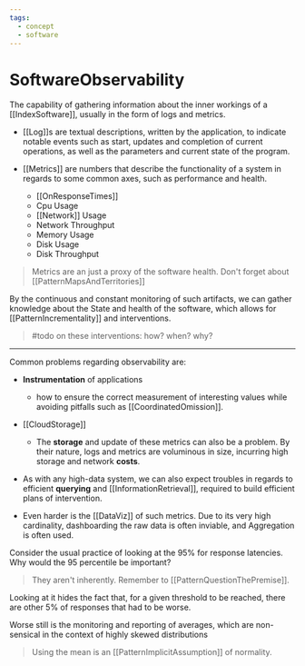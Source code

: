 ```yaml
---
tags:
  - concept
  - software
---
```


# SoftwareObservability

The capability of gathering information about the inner workings of a [[IndexSoftware]], usually in the form of logs and metrics.

* [[Log]]s are textual descriptions, written by the application, to indicate notable events such as start, updates and completion of current operations, as well as the parameters and current state of the program.

* [[Metrics]] are numbers that describe the functionality of a system in regards to some common axes, such as performance and health.
  * [[OnResponseTimes]]
  * Cpu Usage
  * [[Network]] Usage
  * Network Throughput
  * Memory Usage
  * Disk Usage
  * Disk Throughput

> Metrics are an just a proxy of the software health. Don't forget about [[PatternMapsAndTerritories]]

By the continuous and constant monitoring of such artifacts, we can gather knowledge about the State and health of the software, which allows for [[PatternIncrementality]] and interventions.

> #todo on these interventions: how? when? why?

___

Common problems regarding observability are:

* __Instrumentation__ of applications
  * how to ensure the correct measurement of interesting values while avoiding pitfalls such as [[CoordinatedOmission]].

* [[CloudStorage]]
  * The __storage__ and update of these metrics can also be a problem. By their nature, logs and metrics are voluminous in size, incurring high storage and network __costs__.

* As with any high-data system, we can also expect troubles in regards to efficient __querying__ and [[InformationRetrieval]], required to build efficient plans of intervention.

* Even harder is the [[DataViz]] of such metrics. Due to its very high cardinality, dashboarding the raw data is often inviable, and Aggregation is often used.
  
Consider the usual practice of looking at the 95% for response latencies. Why would the 95 percentile be important?
> They aren't inherently. Remember to  [[PatternQuestionThePremise]].

Looking at it hides the fact that, for a given threshold to be reached, there are other 5% of responses that had to be worse.

Worse still is the monitoring and reporting of averages, which are non-sensical in the context of highly skewed distributions

>Using the mean is an [[PatternImplicitAssumption]] of normality.
